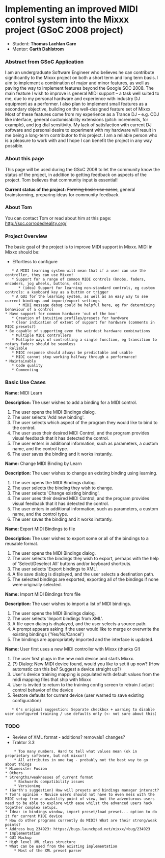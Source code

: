 # Implementing an improved MIDI control system into the Mixxx project (GSoC 2008 project)

  - Student: **Thomas Lachlan Care**
  - Mentor: **Garth Dahlstrom**

### Abstract from GSoC Application

I am an undergraduate Software Engineer who believes he can contribute
significantly to the Mixxx project on both a short term and long term
basis. I aim to implement a combination of major and minor features, as
well as paving the way to implement features beyond the Google SOC 2008.
The main feature I wish to improve is general MIDI support – a task well
suited to me, due to my personal hardware and experience with industry
DJ equipment as a performer. I also plan to implement small features as
a secondary objective, building on the well-designed feature set of
Mixxx. Most of these features come from my experience as a Trance DJ –
e.g. CDJ like interface, general customisability extensions (pitch
increments, for example), and jog dial sensitivity. My lack of
satisfaction with current DJ software and personal desire to experiment
with my hardware will result in me being a long-term contributor to this
project. I am a reliable person who is a pleasure to work with and I
hope I can benefit the project in any way possible.

### About this page

This page will be used during the GSoC 2008 to let the community know
the status of the project, in addition to getting feedback on aspects of
the project. Tom believes that community input is essential\!

**Current status of the project:** ~~Forming basic use cases~~, general
brainstorming, preparing ideas for community feedback.

### About Tom

You can contact Tom or read about him at this page:
<http://soc.corrodedreality.org/>

### Project Overview

The basic goal of the project is to improve MIDI support in Mixxx. MIDI
in Mixxx should be:

  - Effortless to configure

<!-- end list -->

``` 
   * A MIDI learning system will mean that if a user can use the controller, they can use Mixxx!
   * Support for a range of common MIDI controls (knobs, faders, encoders, jog wheels, buttons, etc)
      * (idea) Support for learning non-standard controls, eg custom controls: a keyboard key as a button or trigger
   * A GUI for the learning system, as well as an easy way to see current bindings and import/export settings
      * MIDI message debug could be helpful here, eg for determining behaviour of a control
* Have support for common hardware 'out of the box'
   * Creation of intuitive profiles/presets for hardware
   * Clear indication of extent of support for hardware (comments in MIDI presets?)
* Be capable of supporting even the weirdest hardware combinations
   * Multiple MIDI controllers
   * Multiple ways of controlling a single function, eg transition to rotary faders should be seamless
* Reliable
   * MIDI response should always be predictable and usable
   * MIDI cannot stop working halfway through a performance!
* Maintainable
   * Code quality
   * Commenting
```

### Basic Use Cases

**Name:** MIDI Learn

**Description:** The user wishes to add a binding for a MIDI control.

1.  The user opens the MIDI Bindings dialog.
2.  The user selects 'Add new binding'.
3.  The user selects which aspect of the program they would like to bind
    to the control.
4.  The user uses their desired MIDI Control, and the program provides
    visual feedback that it has detected the control.
5.  The user enters in additional information, such as parameters, a
    custom name, and the control type.
6.  The user saves the binding and it works instantly.

**Name:** Change MIDI Binding by Learn

**Description:** The user wishes to change an existing binding using
learning.

1.  The user opens the MIDI Bindings dialog.
2.  The user selects the binding they wish to change.
3.  The user selects 'Change existing binding'.
4.  The user uses their desired MIDI Control, and the program provides
    visual feedback that it has detected the control.
5.  The user enters in additional information, such as parameters, a
    custom name, and the control type.
6.  The user saves the binding and it works instantly.

**Name:** Export MIDI Bindings to file

**Description:** The user wishes to export some or all of the bindings
to a reusable format.

1.  The user opens the MIDI Bindings dialog.
2.  The user selects the bindings they wish to export, perhaps with the
    help of 'Select/Deselect All' buttons and/or keyboard shortcuts.
3.  The user selects 'Export bindings to XML'.
4.  A file save dialog is displayed, and the user selects a destination
    path.
5.  The selected bindings are exported, exporting all of the bindings if
    none were originally selected.

**Name:** Import MIDI Bindings from file

**Description:** The user wishes to import a list of MIDI bindings.

1.  The user opens the MIDI Bindings dialog.
2.  The user selects 'Import bindings from XML'.
3.  A file open dialog is displayed, and the user selects a source path.
4.  A prompt appears asking if the user would like to merge or overwrite
    the existing bindings ('Yes/No/Cancel')
5.  The bindings are appropriately imported and the interface is
    updated.

**Name:** User first uses a new MIDI controller with Mixxx (thanks G\!)

1.  The user first plugs in the new midi device and starts Mixxx.
2.  (?) Dialog: New MIDI device found, would you like to set it up now?
    (How automatic can this be? Suggest a device straight up?)
3.  User's device training mapping is populated with default values from
    the midi mapping files that ship with Mixxx
4.  User is invited to return to the training config screen to retrain /
    adjust control behavior of the device
5.  Restore defaults for current device (user warned to save existing
    configuration)

<!-- end list -->

``` 
   * G's original suggestion: Separate checkbox + warning to disable user configured training / use defaults only (<- not sure about this)
```

### TODO

  - Review of XML format - additions? removals? changes?
  - Traktor 3.3

<!-- end list -->

``` 
    * Too many numbers. Hard to tell what values mean (ok in proprietary software, but not mixxx!)
    * All attributes in one tag - probably not the best way to go about things
* Mixmeister Fusion
* Others
* Strengths/weaknesses of current format
    * Backwards compatibility issues
    * Versioning
* (Garth's suggestion) How will presets and bindings manager interact?
* Tom's opinion - Novice users should not have to even mess with the MIDI setup from a usability point of view, but the adventurous users need to be able to explore with ease whilst the advanced users hack together complex setups.
* Idea: in bindings window, import preset/load preset... option to do it for current MIDI device
* How do other programs currently do MIDI? What are their strong/weak points?
* Address bug 234923: https://bugs.launchpad.net/mixxx/+bug/234923
* Implementation
* GUI Mockup
* High level UML class structure
* What can be used from the existing implementation
    * Most of the XML preset parser
```
